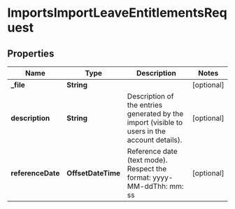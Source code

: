 

# ImportsImportLeaveEntitlementsRequest


## Properties

| Name | Type | Description | Notes |
|------------ | ------------- | ------------- | -------------|
|**_file** | **String** |  |  [optional] |
|**description** | **String** | Description of the entries generated by the import (visible to users in the account details). |  [optional] |
|**referenceDate** | **OffsetDateTime** | Reference date (text mode). Respect the format: yyyy-MM-ddThh: mm: ss |  [optional] |



